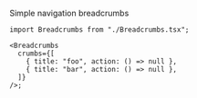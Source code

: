 Simple navigation breadcrumbs

```tsx
import Breadcrumbs from "./Breadcrumbs.tsx";

<Breadcrumbs
  crumbs={[
    { title: "foo", action: () => null },
    { title: "bar", action: () => null },
  ]}
/>;
```
